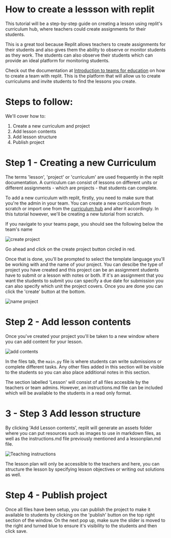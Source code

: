 # How to create a lessson with replit

This tutorial will be a step-by-step guide on creating a lesson using replit's curriculum hub, where teachers could create assignments for their students.

This is a great tool because Replit allows teachers to create assignments for their students and also gives them the ability to observe or monitor students as they work. The students can also observe their students which can provide an ideal platform for monitoring students.

Check out the documentation at [Introduction to teams for education](https://docs.replit.com/teams/intro-teams-education) on how to create a team with replit. This is the platform that will allow us to create curriculums and invite students to find the lessons you create.


# Steps to follow:
We'll cover how to:
1. Create a new curriculum and project
1. Add lesson contents
1. Add lesson structure
1. Publish project

# Step 1 - Creating a new Curriculum

The terms 'lesson', 'project' or 'curriculum' are used frequently in the replit documentation. A curriculum can consist of lessons on different units or different assignments - which are projects -  that students can complete.

To add a new curriculum with replit, firstly, you need to make sure that you're the admin in your team. You can create a new curriculum from scratch or import one from the [curriculum hub](https://replit.com/curriculum) and alter it accordingly. In this tutorial however, we'll be creating a new tutorial from scratch.

If you navigate to your teams page, you should see the following below the team's name

![create project](/images/teamsForEducation/lesson-creation-images/create.png)

Go ahead and click on the create project button circled in red.

Once that is done, you'll be prompted to select the template language you'll be working with and the name of your project. You can descibe the type of project you have created and this project can be an assignment students have to submit or a lesson with notes or both. If it's an assignment that you want the students to submit you can specify a due date for submission you can also specify which unit the project covers. Once you are done you can click the 'create' button at the bottom.

![name project](/images/teamsForEducation/lesson-creation-images/name-project.png)

# Step 2 - Add lesson contents

Once you've created your project you'll be taken to a new window where you can add content for your lesson.

![add contents](/images/teamsForEducation/lesson-creation-images/add-contents.png)

In the files tab, the `main.py` file is where students can write submissions or complete different tasks. Any other files added in this section will be visible to the students so you can also place additional notes in this section.

The section labelled 'Lesson' will consist of all files accesible by the teachers or team admins. However, an instructions.md file can be included which will be available to the students in a read only format.

# 3 - Step 3 Add lesson structure

 By clicking 'Add Lesson contents',  replit will generate an assets folder where you can put resources such as images to use in markdown files, as well as the instructions.md file previously mentioned and a lessonplan.md file. 
 
 ![Teaching instructions](/images/teamsForEducation/lesson-creation-images/instructions.png)

 The lesson plan will only be accessible to the teachers and here, you can structure the lesson by specifying lesson objectives or writing out solutions as well.

 # Step 4 - Publish project

 Once all files have been setup, you can publish the project to make it available to students by clicking on the 'publish' button on the top right section of the window.
 On the next pop up, make sure the slider is moved to the right and turned blue to ensure it's visibility to the students and then click save. 